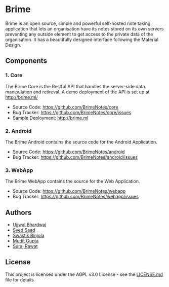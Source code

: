 # Brime


Brime is an open source, simple and powerful self-hosted note taking application that lets an organisation have its notes stored on its own servers preventing any outside element to get access to the private data of the organisation. It has a beautifully designed interface following the Material Design.

## Components

### 1. Core
The Brime Core is the Restful API that handles the server-side data manipulation and retireval. A demo deployment of the API is set up at http://brime.ml/

* Source Code: https://github.com/BrimeNotes/core
* Bug Tracker: https://github.com/BrimeNotes/core/issues
* Sample Deployment: http://brime.ml

### 2. Android
The Brime Android contains the source code for the Android Application.

* Source Code: https://github.com/BrimeNotes/android 
* Bug Tracker: https://github.com/BrimeNotes/android/issues

### 3. WebApp
The Brime WebApp contains the source for the Web Application.

* Source Code: https://github.com/BrimeNotes/webapp
* Bug Tracker: https://github.com/BrimeNotes/webapp/issues

## Authors

* [Ujjwal Bhardwaj](https://github.com/imujjwal96)
* [Syed Saad](https://github.com/syedsaadh)
* [Swastik Binjola](https://github.com/Swastik2561)
* [Mudit Gupta](https://github.com/maxsam4)
* [Suraj Rawat](https://github.com/nervehammer)

## License

This project is licensed under the AGPL v3.0 License - see the [LICENSE.md](LICENSE.md) file for details

